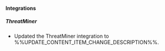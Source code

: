 
#### Integrations

##### ThreatMiner

- Updated the ThreatMiner integration to %%UPDATE_CONTENT_ITEM_CHANGE_DESCRIPTION%%.
